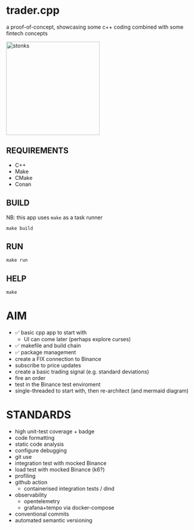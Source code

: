 # trader.cpp
a proof-of-concept, showcasing some c++ coding combined with some fintech concepts

<img src="https://static.wikia.nocookie.net/surrealmemes/images/8/80/2f0.png"
	alt="stonks"
	width="250" />

## REQUIREMENTS
- C++
- Make
- CMake
- Conan

## BUILD
NB: this app uses `make` as a task runner

`make build`

## RUN
`make run`

## HELP
`make`


# AIM
- ✅ basic cpp app to start with
	- UI can come later (perhaps explore curses)
- ✅ makefile and build chain
- ✅ package management
- create a FIX connection to Binance
- subscribe to price updates
- create a basic trading signal (e.g. standard deviations)
- fire an order
- test in the Binance test enviroment
- single-threaded to start with, then re-architect (and mermaid diagram)

# STANDARDS
- high unit-test coverage + badge
- code formatting
- static code analysis
- configure debugging 
- git use
- integration test with mocked Binance
- load test with mocked Binance (k6?)
- profiling
- github action
    - containerised integration tests / dind
- observability
    - opentelemetry
    - grafana+tempo via docker-compose
- conventional commits
- automated semantic versioning